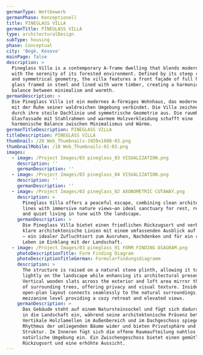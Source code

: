 ```yaml
---
germanType: Wettbewerb
germanPhase: Konzeptionell
title: PINEGLASS VILLA
germanTitle: PINEGLASS VILLA
type: architecturalDesign
subType: housing
phase: Conceptual
city: 'Bogë, Kosovo'
mainPage: false
description: >
  Pineglass Villa is a contemporary A-frame dwelling that blends modern design
  with the serenity of its forested environment. Defined by its steep roofline
  and symmetrical geometry, the villa features a front façade of full height
  glass framed in steel and lined with warm timber, creating a harmonious
  balance between minimalism and warmth.
germanDescription: >
  Die Pineglass Villa ist ein modernes A-förmiges Wohnhaus, das modernes Design
  mit der Ruhe seiner waldreichen Umgebung verbindet. Die Villa zeichnet sich
  durch ihre steile Dachlinie und symmetrische Geometrie aus. Die raumhohe
  Glasfassade mit Stahlrahmen und warmem Holzverkleidung schafft eine
  harmonische Balance zwischen Minimalismus und Wärme.
germanTitleDescription: PINEGLASS VILLA
titleDescription: PINEGLASS VILLA
thumbnail: /20 Web_Thumbnails-1920x1080-03.png
thumbnailMobile: /10 Web_Thumbnails-01-03.png
images:
  - image: /Project Images/03 pineglass_03 VISUALIZATION.png
    description: ''
    germanDescription: ''
  - image: /Project Images/03 pineglass_04 VISUALIZATION.png
    description: ''
    germanDescription: ''
  - image: /Project Images/03 pineglass_02 AXONOMETRIC CUTAWAY.png
    description: >
      Pineglass Villa offers a peaceful escape, combining clean architectural
      lines with immersive nature views—an ideal sanctuary for rest, reflection,
      and quiet living in tune with the landscape.
    germanDescription: >
      Die Pineglass Villa bietet einen friedlichen Rückzugsort und verbindet
      klare architektonische Linien mit einem umfassenden Ausblick auf die Natur
      – ein idealer Zufluchtsort zum Ausruhen, Nachdenken und für ein ruhiges
      Leben im Einklang mit der Landschaft.
  - image: /Project Images/03 pineglass_01 FORM FINDING DIAGRAM.png
    photoDescriptionTitle: Form Finding Diagram
    photoDescriptionTitleGerman: Formularfindungsdiagramm
    description: >
      The structure is raised on a natural stone plinth, allowing it to sit
      lightly on the landscape while enhancing its architectural presence.
      Vertical wooden slats across the exterior and loft area mirror the rhythm
      of surrounding trees, offering privacy and visual texture. Inside, an
      open-plan layout connects seamlessly to the natural surroundings, with a
      mezzanine level providing a cozy retreat and elevated views.
    germanDescription: >
      Das Gebäude steht auf einem Natursteinsockel und fügt sich dadurch sanft
      in die Landschaft ein, während seine architektonische Präsenz betont wird.
      Vertikale Holzlamellen im Außenbereich und im Dachgeschoss spiegeln den
      Rhythmus der umliegenden Bäume wider und bieten Privatsphäre und optische
      Struktur. Im Inneren fügt sich die offene Raumaufteilung nahtlos in die
      natürliche Umgebung ein. Ein Zwischengeschoss bietet einen gemütlichen
      Rückzugsort und eine erhöhte Aussicht.
---
```



